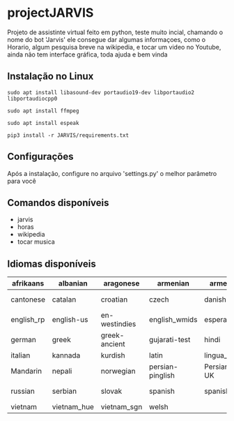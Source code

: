 # projectJARVIS

Projeto de assistinte virtual feito em python, teste muito incial, chamando o nome do bot 'Jarvis' ele consegue dar algumas informaçoes,
como o Horario, algum pesquisa breve na wikipedia, e tocar um video no Youtube, ainda n&atilde;o tem interface gr&aacute;fica, toda ajuda e bem vinda 


## Instala&ccedil;&atilde;o no Linux
```
sudo apt install libasound-dev portaudio19-dev libportaudio2 libportaudiocpp0
```

```
sudo apt install ffmpeg
```
```
sudo apt install espeak
```

```
pip3 install -r JARVIS/requirements.txt
```

## Configura&ccedil;&otilde;es
Ap&oacute;s a  instala&ccedil;&atilde;o, configure no arquivo 'settings.py' o melhor par&acirc;metro para voc&ecirc;

## Comandos dispon&iacute;veis
- jarvis
- horas
- wikipedia
- tocar musica



## Idiomas dispon&iacute;veis
| afrikaans | albanian | aragonese | armenian | armenian-west | basque-test | bengali | bosnian | brazil | bulgarian |
|-----------|----------|-----------|----------|---------------|-------------|---------|---------|--------|-----------|
| cantonese | catalan  | croatian  | czech    | danish        | default     | dutch   | english | en-scottish | english-north |
| english_rp | english-us | en-westindies | english_wmids | esperanto | estonian | finnish | french | french-Belgium | georgian |
| german    | greek    | greek-ancient | gujarati-test | hindi       | hungarian | icelandic | indonesian | interlingua | irish-gaeilge |
| italian   | kannada  | kurdish   | latin    | lingua_franca_nova | lithuanian | lojban | macedonian | malay | malayalam |
| Mandarin  | nepali   | norwegian | persian-pinglish | Persian+English-UK | Persian+English-US | polish | portugal | punjabi | romanian |
| russian   | serbian  | slovak    | spanish  | spanish-latin-am | swahili-test | swedish | tamil | telugu-test | turkish |
| vietnam   | vietnam_hue | vietnam_sgn | welsh  |
